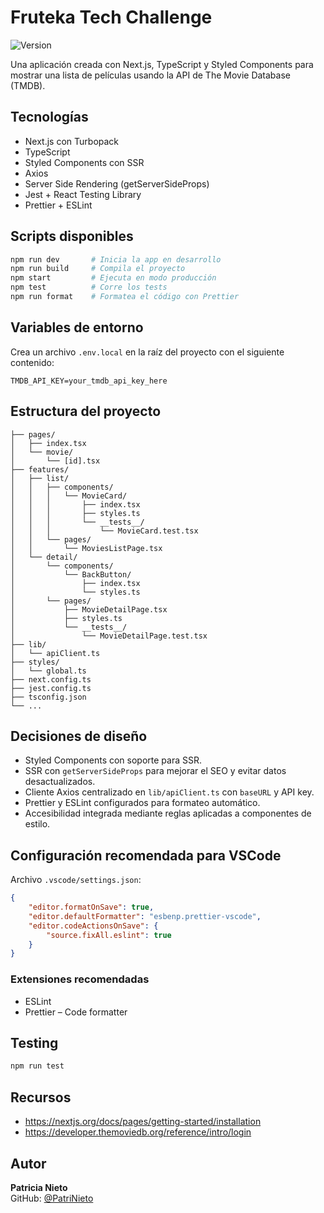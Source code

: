 # Fruteka Tech Challenge

![Version](https://img.shields.io/badge/version-0.1.0-blue.svg?cacheSeconds=2592000)

Una aplicación creada con Next.js, TypeScript y Styled Components para mostrar una lista de películas usando la API de The Movie Database (TMDB).

## Tecnologías

- Next.js con Turbopack
- TypeScript
- Styled Components con SSR
- Axios
- Server Side Rendering (getServerSideProps)
- Jest + React Testing Library
- Prettier + ESLint

## Scripts disponibles

```bash
npm run dev       # Inicia la app en desarrollo
npm run build     # Compila el proyecto
npm start         # Ejecuta en modo producción
npm test          # Corre los tests
npm run format    # Formatea el código con Prettier
```

## Variables de entorno

Crea un archivo `.env.local` en la raíz del proyecto con el siguiente contenido:

```env
TMDB_API_KEY=your_tmdb_api_key_here
```

## Estructura del proyecto

```
├── pages/
│   ├── index.tsx
│   └── movie/
│       └── [id].tsx
├── features/
│   ├── list/
│   │   ├── components/
│   │   │   └── MovieCard/
│   │   │       ├── index.tsx
│   │   │       ├── styles.ts
│   │   │       └── __tests__/
│   │   │           └── MovieCard.test.tsx
│   │   └── pages/
│   │       └── MoviesListPage.tsx
│   └── detail/
│       └── components/
│           └── BackButton/
│               ├── index.tsx
│               └── styles.ts
│       └── pages/
│           ├── MovieDetailPage.tsx
│           ├── styles.ts
│           └── __tests__/
│               └── MovieDetailPage.test.tsx
├── lib/
│   └── apiClient.ts
├── styles/
│   └── global.ts
├── next.config.ts
├── jest.config.ts
├── tsconfig.json
└── ...
```

## Decisiones de diseño

- Styled Components con soporte para SSR.
- SSR con `getServerSideProps` para mejorar el SEO y evitar datos desactualizados.
- Cliente Axios centralizado en `lib/apiClient.ts` con `baseURL` y API key.
- Prettier y ESLint configurados para formateo automático.
- Accesibilidad integrada mediante reglas aplicadas a componentes de estilo.

## Configuración recomendada para VSCode

Archivo `.vscode/settings.json`:

```json
{
    "editor.formatOnSave": true,
    "editor.defaultFormatter": "esbenp.prettier-vscode",
    "editor.codeActionsOnSave": {
        "source.fixAll.eslint": true
    }
}
```

### Extensiones recomendadas

- ESLint
- Prettier – Code formatter

## Testing

```bash
npm run test
```

## Recursos

- https://nextjs.org/docs/pages/getting-started/installation
- https://developer.themoviedb.org/reference/intro/login

## Autor

**Patricia Nieto**  
GitHub: [@PatriNieto](https://github.com/PatriNieto)
